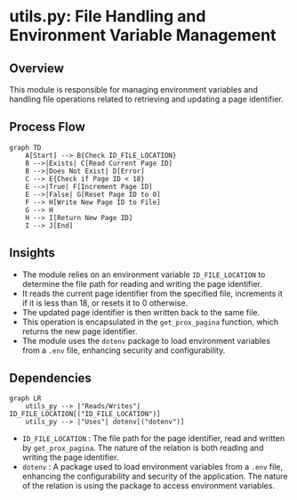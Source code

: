 # utils.py: File Handling and Environment Variable Management

## Overview

This module is responsible for managing environment variables and handling file operations related to retrieving and updating a page identifier.

## Process Flow

```mermaid
graph TD
    A[Start] --> B{Check ID_FILE_LOCATION}
    B -->|Exists| C[Read Current Page ID]
    B -->|Does Not Exist| D[Error]
    C --> E{Check if Page ID < 18}
    E -->|True| F[Increment Page ID]
    E -->|False| G[Reset Page ID to 0]
    F --> H[Write New Page ID to File]
    G --> H
    H --> I[Return New Page ID]
    I --> J[End]
```

## Insights

- The module relies on an environment variable `ID_FILE_LOCATION` to determine the file path for reading and writing the page identifier.
- It reads the current page identifier from the specified file, increments it if it is less than 18, or resets it to 0 otherwise.
- The updated page identifier is then written back to the same file.
- This operation is encapsulated in the `get_prox_pagina` function, which returns the new page identifier.
- The module uses the `dotenv` package to load environment variables from a `.env` file, enhancing security and configurability.

## Dependencies

```mermaid
graph LR
    utils_py --> |"Reads/Writes"| ID_FILE_LOCATION[("ID_FILE_LOCATION")]
    utils_py --> |"Uses"| dotenv[("dotenv")]
```

- `ID_FILE_LOCATION` : The file path for the page identifier, read and written by `get_prox_pagina`. The nature of the relation is both reading and writing the page identifier.
- `dotenv` : A package used to load environment variables from a `.env` file, enhancing the configurability and security of the application. The nature of the relation is using the package to access environment variables.